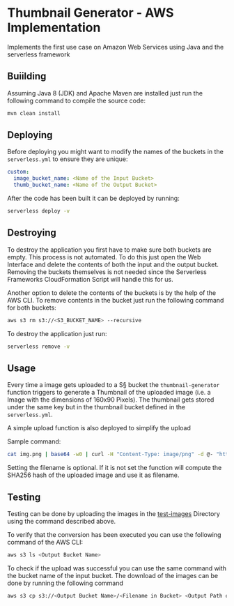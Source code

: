 # Thumbnail Generator - AWS Implementation

Implements the first use case on Amazon Web Services using Java and the serverless framework

## Buiilding

Assuming Java 8 (JDK) and Apache Maven are installed just run the following command to compile the source code:

```bash
mvn clean install
```

## Deploying

Before deploying you might want to modify the names of the buckets in the `serverless.yml` to ensure they are unique:
```yaml
custom:
  image_bucket_name: <Name of the Input Bucket>
  thumb_bucket_name: <Name of the Output Bucket>
```

After the code has been built it can be deployed by running:

```bash
serverless deploy -v
```

## Destroying

To destroy the application you first have to make sure both buckets are empty. This process is not automated. To do this just open
the Web Interface and delete the contents of both the input and the output bucket. Removing the buckets themselves is not needed
since the Serverless Frameworks CloudFormation Script will handle this for us.

Another option to delete the contents of the buckets is by the help of the AWS CLI. To remove contents in the bucket
just run the following command for both buckets:

```bash
aws s3 rm s3://<S3_BUCKET_NAME> --recursive
```

To destroy the application just run:

```bash
serverless remove -v
```

## Usage

Every time a image gets uploaded to a S§ bucket the `thumbnail-generator` function triggers to generate
a Thumbnail of the uploaded image (i.e. a Image with the dimensions of 160x90 Pixels).
The thumbnail gets stored under the same key but in the thumbnail bucket defined in the `serverless.yml`.

A simple upload function is also deployed to simplify the upload

Sample command:

```bash
cat img.png | base64 -w0 | curl -H "Content-Type: image/png" -d @- "https://8afuw3tgc3.execute-api.us-east-1.amazonaws.com/dev/upload?filename=img.png"
```

Setting the filename is optional. If it is not set the function will compute the SHA256 hash of the uploaded image and use it as filename.

## Testing

Testing can be done by uploading the images in the [test-images](../test-images) Directory using the command described above. 

To verify that the conversion has been executed you can use the following command of the AWS CLI:

```bash
aws s3 ls <Output Bucket Name>
```

To check if the upload was successful you can use the same command with the bucket name of the input bucket. The download of the images can be done by running the following command

```bash
aws s3 cp s3://<Output Bucket Name>/<Filename in Bucket> <Output Path on local Filesystem>
```

